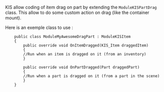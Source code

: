 KIS allow coding of item drag on part by extending the `ModuleKISPartDrag` class. 
This allow to do some custom action on drag (like the container mount).

Here is an exemple class to use : 

```
    public class ModuleMyAwesomeDragPart : ModuleKISItem
    {
        public override void OnItemDragged(KIS_Item draggedItem)
        {
        //Run when an item is dragged on it (from an inventory) 
        }

        public override void OnPartDragged(Part draggedPart)
        {
        //Run when a part is dragged on it (from a part in the scene)
        }
    }
```
